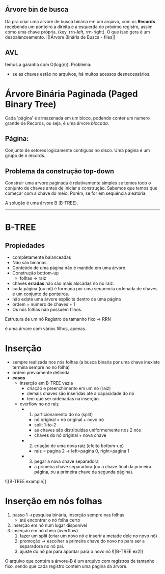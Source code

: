 ## Árvore bin de busca
Da pra criar uma arvore de busca binária em um arquivo, com os **Records** recebendo um ponteiro a direita e a esquerda do próximo registro, assim como uma chave própria. 
(key, rrn-left, rrn-right). O que isso gera é um desbalanceamento.
![[Árvore Binária de Busca - files]]
## AVL
temos a garantia com O(log(n)). Problema:
- se as chaves estão no arquivos, há muitos acessos desnecessários.

# Árvore Binária Paginada (Paged Binary Tree)

Cada 'página' é armazenada em um bloco, podendo conter um numero grande de Records, ou seja, é uma árvore *blocada*.

## Página:
Conjunto de setores logicamente contíguos no disco. Uma pagina é um grupo de $n$ records. 

## Problema da construção top-down
Construir uma arvore paginada é relativamente simples se temos todo o conjunto de chaves antes de iniciar a construção. Sabemos que temos que começar com a chave do meio.
Porém, se for em sequência aleatória.

A solução é uma árvore B (B-TREE).

---
# B-TREE

## Propiedades 
- completamente balanceadas 
- Não são binárias.
- Conteúdo de uma página não é mantido em uma árvore.
- Construção bottom-up
	- folhas -> raiz
- chaves **erradas** não são mais alocadas no no raiz. 
- cada página (ou nó) é formada por uma sequencia ordenada de chaves e um conjunto de ponteiros. 
- não existe uma árvore explicita dentro de uma página
- ordem = numero de chaves + 1
- Os nós folhas não possuem filhos.

Estrutura de um nó 
Registro de tamanho fixo -> RRN

é uma árvore com vários filhos, apenas.

# Inserção 
- sempre realizada nos nós folhas (a busca binaria por uma chave inexiste termina sempre no no folha)
- ordem previamente definida
- **casos**
	- inserção em B-TREE vazia
		- criação e preenchimento em um nó (raiz)
		- demais chaves são inseridas até a capacidade do nó
		- tem que ser ordenadas na inserção
	- overflow no nó raiz
		- 1. particionamento do no (split)
			- nó original = nó original + novo nó
			- split 1-to-2
			- as chaves são distribuídas uniformemente nos 2 nós
			- chaves do nó original + nova chave
		- 2. criação de uma nova raiz (efeito bottom-up) 
			- raiz = pagina 2 -> left=pagina 0, right=pagina 1
		- 3. pegar a nova chave separadora
			- a primeira chave separadora (ou a chave final da primeira página, ou a primeira chave da segunda página).
			
![[B-TREE example]]

# Inserção em nós folhas
1. passo 1 ->pesquisa binária, inserção sempre nas folhas
	- até encontrar o nó folha certo
2. inserção em nó num lugar disponível
3.  inserção em nó cheio (overflow)
	1. fazer um split (criar um novo nó e inserir a metade dele no novo nó)
	2. promoção -> escolher a primeira chave do novo nó para ser a separadora no nó pai.
	3. ajuste do nó pai para apontar para o novo nó
![[B-TREE ex2]]

O arquivo que contém a árvore-B é um arquivo com registros de tamanho fixo, sendo que cada registro contém uma página da árvore.